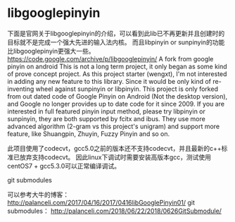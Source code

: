 # libgooglepinyin

下面是官网关于libgooglepinyin的介绍，可以看到此lib已不再更新并且创建时的目标就不是完成一个强大先进的输入法内核。
而且libpinyin or sunpinyin的功能比libgooglepinyin更强大一些。
https://code.google.com/archive/p/libgooglepinyin/
A fork from google pinyin on android
This is not a long term project, it only began as some kind of prove concept project.
As this project starter (wengxt), I'm not interested in adding any new feature to this library. 
Since it would be only kind of re-inventing wheel against sunpinyin or libpinyin.
This project is only forked from out dated code of Google Pinyin on Android (Not the desktop version), 
and Google no longer provides up to date code for it since 2009.
If you are interested in full featured pinyin input method, please try libpinyin or sunpinyin, 
they are both supported by fcitx and ibus. They use more advanced algorithm (2-gram vs this project's unigram) and support more feature,
like Shuangpin, Zhuyin, Fuzzy Pinyin and so on. 

此项目使用了codecvt，gcc5.0之前的版本还不支持codecvt，并且最新的c++标准已放弃支持codecvt。
因此linux下调试时需要安装高版本gcc，测试使用centOS7 + gcc5.3.0可以正常编译调试。

git submodules

可以参考大牛的博客：
http://palanceli.com/2017/04/16/2017/0416libGooglePinyin01/
git submodules：
http://palanceli.com/2018/06/22/2018/0626GitSubmodule/

